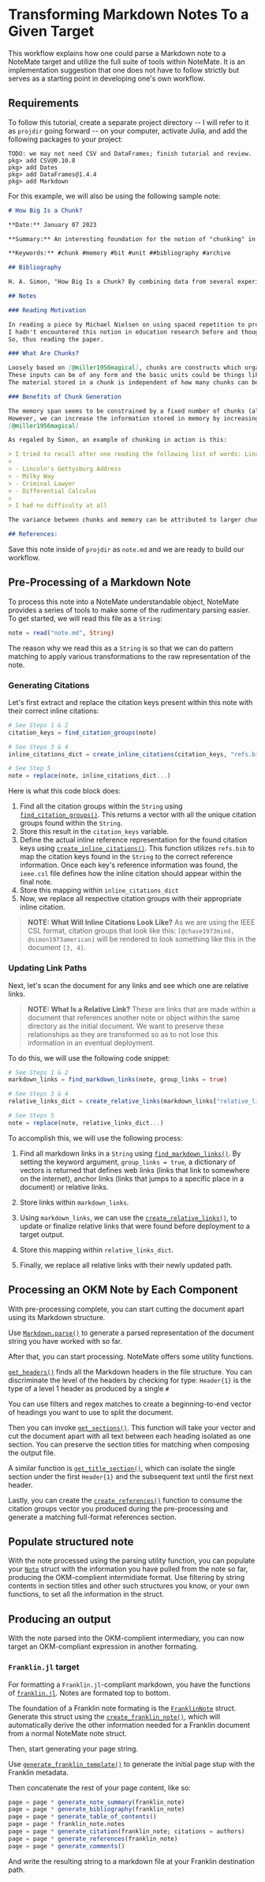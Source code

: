 # Transforming Markdown Notes To a Given Target

<!--TODO: Add that we are targeting Franklin.jl-->

This workflow explains how one could parse a Markdown note to a NoteMate target and utilize the full suite of tools within NoteMate.
It is an implementation suggestion that one does not have to follow strictly but serves as a starting point in developing one's own workflow. 

## Requirements

<!--TODO: Refactor this and turn it into a separate repository that can be cloned within one's own computer for simplicity.-->

To follow this tutorial, create a separate project directory -- I will refer to it as `projdir` going forward -- on your computer, activate Julia, and add the following packages to your project:

```
TODO: we may not need CSV and DataFrames; finish tutorial and review.
pkg> add CSV@0.10.8
pkg> add Dates
pkg> add DataFrames@1.4.4
pkg> add Markdown
```

For this example, we will also be using the following sample note:

```markdown
# How Big Is a Chunk?

**Date:** January 07 2023

**Summary:** An interesting foundation for the notion of "chunking" in memory and education research

**Keywords:** #chunk #memory #bit #unit ##bibliography #archive

## Bibliography

H. A. Simon, "How Big Is a Chunk? By combining data from several experiments, a basic human memory unit can be identified and measured.," Science, vol. 183, no. 4124, pp. 482–488, 1974.

## Notes

### Reading Motivation

In reading a piece by Michael Nielsen on using spaced repetition to process mathematics [@nielsenUsingSpacedRepetition2019], he referenced a concept called "chunking".
I hadn't encountered this notion in education research before and thought it sounded interesting. 
So, thus reading the paper.

### What Are Chunks?

Loosely based on [@miller1956magical], chunks are constructs which organize and group together units of information input into memory.
These inputs can be of any form and the basic units could be things like phonemes in words, moves in chess, etc. that can then be recalled at once (a Bible verse, a Sicilian Defense, etc.).
The material stored in a chunk is independent of how many chunks can be generated.

### Benefits of Chunk Generation

The memory span seems to be constrained by a fixed number of chunks (although this number varies wildly in the paper). 
However, we can increase the information stored in memory by increasing the number of units belonging to each chunk.
[@miller1956magical]

As regaled by Simon, an example of chunking in action is this:

> I tried to recall after one reading the following list of words: Lincoln, milky, criminal, differential, address, way, lawyer, calculus, Gettysburg. I had no success whatsoever. I should not have expected success, for the list exceeded my span of six or seven words. Then I rearranged the list a bit, as follows:
> 
> - Lincoln's Gettysburg Address
> - Milky Way 
> - Criminal Lawyer 
> - Differential Calculus
>
> I had no difficulty at all

The variance between chunks and memory can be attributed to larger chunk sizes based on one's expertise with a material. [@chase1973mind, @simon1973american]

## References:

```

Save this note inside of `projdir` as `note.md` and we are ready to build our workflow.

## Pre-Processing of a Markdown Note

To process this note into a NoteMate understandable object, NoteMate provides a series of tools to make some of the rudimentary parsing easier.
To get started, we will read this file as a `String`:

```julia
note = read("note.md", String)
```

The reason why we read this as a `String` is so that we can do pattern matching to apply various transformations to the raw representation of the note.

### Generating Citations

Let's first extract and replace the citation keys present within this note with their correct inline citations:

```julia
# See Steps 1 & 2
citation_keys = find_citation_groups(note) 

# See Steps 3 & 4
inline_citations_dict = create_inline_citations(citation_keys, "refs.bib", "ieee.csl")

# See Step 5
note = replace(note, inline_citations_dict...)
```

Here is what this code block does: 

1. Find all the citation groups within the `String` using [`find_citation_groups()`](@ref).
This returns a vector with all the unique citation groups found within the `String`.
2. Store this result in the `citation_keys` variable.
3. Define the actual inline reference representation for the found citation keys using [`create_inline_citations()`](@ref).
This function utilizes `refs.bib` to map the citation keys found in the `String` to the correct reference information.
Once each key's reference information was found, the `ieee.csl` file defines how the inline citation should appear within the final note.
4. Store this mapping within `inline_citations_dict` 
5. Now, we replace all respective citation groups with their appropriate inline citation.

> **NOTE: What Will Inline Citations Look Like?** As we are using the IEEE CSL format, citation groups that look like this: `[@chase1973mind, @simon1973american]` will be rendered to look something like this in the document `[3, 4]`.

### Updating Link Paths

Next, let's scan the document for any links and see which one are relative links.

> **NOTE: What Is a Relative Link?** These are links that are made within a document that references another note or object within the same directory as the initial document. 
> We want to preserve these relationships as they are transformed so as to not lose this information in an eventual deployment.

To do this, we will use the following code snippet:

```julia
# See Steps 1 & 2
markdown_links = find_markdown_links(note, group_links = true)

# See Steps 3 & 4
relative_links_dict = create_relative_links(markdown_links["relative_links"]; prefix="https://jacobzelko.com/")

# See Steps 5
note = replace(note, relative_links_dict...)
```

To accomplish this, we will use the following process:

1. Find all markdown links in a `String` using [`find_markdown_links()`](@ref).
By setting the keyword argument, `group_links = true`, a dictionary of vectors is returned that defines web links (links that link to somewhere on the internet), anchor links (links that jumps to a specific place in a document) or relative links.

2. Store links within `markdown_links`.

<!--TODO: Add in a prefix for this tutorial-->
3. Using `markdown_links`, we can use the [`create_relative_links()`](@ref), to update or finalize relative links that were found before deployment to a target output.

4. Store this mapping within `relative_links_dict`.

5. Finally, we replace all relative links with their newly updated path.

## Processing an OKM Note by Each Component

With pre-processing complete, you can start cutting the document apart using its Markdown structure. 

Use [`Markdown.parse()`](@ref) to generate a parsed representation of the document string you have worked with so far. 

After that, you can start processing. NoteMate offers some utility functions. 

[`get_headers()`](@ref) finds all the Markdown headers in the file structure. You can discriminate the level of the headers by checking for type: `Header{1}` is the type of a level 1 header as produced by a single `#` 

You can use filters and regex matches to create a beginning-to-end vector of headings you want to use to split the document. 

Then you can invoke [`get_sections()`](@ref). This function will take your vector and cut the document apart with all text between each heading isolated as one section. You can preserve the section titles for matching when composing the output file.

A similar function is [`get_title_section()`](@ref), which can isolate the single section under the first `Header{1}` and the subsequent text until the first next header. 

Lastly, you can create the [`create_references()`](@ref) function to consume the citation groups vector you produced during the pre-processing and generate a matching full-format references section. 

## Populate structured note
With the note processed using the parsing utility function, you can populate your [`Note`](@ref) struct with the information you have pulled from the note so far, producing the OKM-complient intermidiate format. Use filtering by string contents in section titles and other such structures you know, or your own functions, to set all the information in the struct. 

## Producing an output
With the note parsed into the OKM-complient intermediary, you can now target an OKM-compliant expression in another formating.

### `Franklin.jl` target
For formatting a `Franklin.jl`-compliant markdown, you have the functions of [`franklin.jl`](@ref). Notes are formated top to bottom. 

The foundation of a Franklin note formating is the [`FranklinNote`](@ref) struct. Generate this struct using the [`create_franklin_note()`](@ref), which will automatically derive the other information needed for a Franklin document from a normal NoteMate note struct. 

Then, start generating your page string. 

Use [`generate_franklin_template()`](@ref) to generate the initial page stup with the Franklin metadata. 

Then concatenate the rest of your page content, like so: 
```Julia
page = page * generate_note_summary(franklin_note)
page = page * generate_bibliography(franklin_note)
page = page * generate_table_of_contents()
page = page * franklin_note.notes
page = page * generate_citation(franklin_note; citations = authors)
page = page * generate_references(franklin_note)
page = page * generate_comments()

```

And write the resulting string to a markdown file at your Franklin destination path. 

